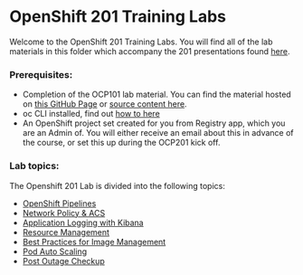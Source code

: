 # OpenShift 201 Training Labs
Welcome to the OpenShift 201 Training Labs.  You will find all of the lab materials in this folder which accompany the 201 presentations found [here](https://app.mural.co/t/platformservices5977/m/platformservices5977/1648237994578/6d72899801ba0c9b04e4f120571621c188c92036?sender=u66de390c4d3da408f9803733).


### Prerequisites:
- Completion of the OCP101 lab material. You can find the material hosted on [this GitHub Page](https://ocp101-labs-d8f105-tools.apps.silver.devops.gov.bc.ca/) or [source content here](https://github.com/BCDevOps/devops-platform-workshops/tree/master/101-lab/content).
- oc CLI installed, find out [how to here](https://stackoverflow.developer.gov.bc.ca/questions/139)
- An OpenShift project set created for you from Registry app, which you are an Admin of. You will either receive an email about this in advance of the course, or set this up during the OCP201 kick off.


### Lab topics:

The Openshift 201 Lab is divided into the following topics:
* [OpenShift Pipelines](./pipelines.md)
* [Network Policy & ACS](./network-policy.md)
* [Application Logging with Kibana](./logging.md)
* [Resource Management](./resource-mgmt.md) 
* [Best Practices for Image Management](./image-management.md)
* [Pod Auto Scaling](./rh201-pod-auto-scale.md)
* [Post Outage Checkup](./post-outage-checkup.md)